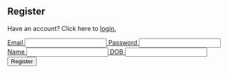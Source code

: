 ## Register 

Have an account? Click here to <a href="https://hetvit27.github.io/team9trimester2/login">login.

<div class="signup-input">
		<label>Email <input type="email" name="email" id="email" /></label>
		<label>Password <input type="password" name="password" id="password" required> </label>   
		<!-- <label>Confirm Password <input type="password" name="confirmpassword" id="confirmpassword" required> </label> -->
		<label>Name <input type="text" name="name" id="name" /></label>
		<label>DOB <input type="text" name="dob" id="dob" /></label>
		<button onclick="register_user()">Register</button>
</div>

<script>
	// send login request for JWT token

	const register_url = 'https://hetvitrivedi.tk/register';

	function register_user() {

		const email = document.getElementById("email").value;
		const password = document.getElementById("password").value;
		const name = document.getElementById("name").value;
		const dob = document.getElementById("dob").value;
		// parse dob to mm-dd-yyyy
		// const dob = d.split("-").reverse().join("-");

		console.log("Button clicked");
				// Set body to include login data
				const body = {
						'email': email,
						'password': password,
						'name': name,
						'dob': dob,
				};

				console.log(email);
				console.log(body);

				// // encode body using encodeURIComponent

				// for (var key in body) {
				// 	if (body.hasOwnProperty(key)) {
				// 		body[key] = encodeURIComponent(body[key]);
				// 	}
				// }

				// // create form body

				// const formbody = JSON.stringify(body);

				// console.log(formbody)
				
				// Set Headers to support cross origin
				const options = {
					method: 'POST',
					mode: 'cors', // no-cors, *cors, same-origin
					cache: 'no-cache', // *default, no-cache, reload, force-cache, only-if-cached
					credentials: 'include',
					headers: {
        		'Content-Type': 'application/json'
    			},
    			body: body
				};

				// Fetch JWT

				// if successful, redirect to home page
				// if unsuccessful, display error message on page
				fetch(register_url, options)
					.then(response => response.json())
					.then(data => {
						console.log(data);
						if (data.status == 200) {
							window.location.href = "https://hetvit27.github.io/team9trimester2/home";
						} else {
							// create document element and append error message to page
							const error = document.createElement("p");
							error.innerHTML = data.message;
						}
					})
					.catch(error => {
						console.log(error);
					});

				
				// fetch(register_url, options)
				// .then(response => console.log(response.text()))
    		// .then(result => console.log(result))
    		// .catch(error => console.log('error', error));

	}
</script>

<!-- 
<div class="sign_up">
<h1>Sign Up Form<span>Already have an account? Click here to <a href="https://hetvit27.github.io/team9trimester2/login" class="blacktext">login</a>.</span></h1>
<form>
    <div class="section"><span>1</span>First Name & DOB</div>
    <div class="inner-wrap">
        <label>Full Name <input type="text" name="fullname" id="fullname" /></label>
		<label>Birthday <input type="date" name="dob" id="dob" /></label>    
    </div>

 <div class="section"><span>2</span>Email & Password</div>
<div class="inner-wrap">
        <label>Email Address <input type="email" name="email" id="email" /></label>
        <label>Password <input type="password" name="password" id="password" required> </label>
        <label>Confirm Password <input type="password" name="confirmpassword" id="confirmpassword" required> </label>
    </div>

<div class="section"><span>3</span>Account Info</div>
        <div class="inner-wrap">
        <label>School/Affiliation <input type="text" name="school" id="school"> </label>
	<label for="role-choice">Desired Account</label>
		<select id="role-choice" name="role-choice">
  			<option value="admin">Student</option>
  			<option value="user">Tutor</option>
</select>
    </div>
 <div class="button-section">
     <input type="submit" name="Sign Up" />
     <span class="privacy-policy">
     </span> 
    </div>
</form>
</div> -->

<!-- 
<style> 
    <link href='http://fonts.googleapis.com/css?family=Bitter' rel='stylesheet' type='text/css'>
<style type="text/css">
.sign_up{
	width:450px;
	padding:30px;
	margin:40px auto;
	background: #FFF;
	border-radius: 10px;
	-webkit-border-radius:10px;
	-moz-border-radius: 10px;
	box-shadow: 0px 0px 10px rgba(0, 0, 0, 0.13);
	-moz-box-shadow: 0px 0px 10px rgba(0, 0, 0, 0.13);
	-webkit-box-shadow: 0px 0px 10px rgba(0, 0, 0, 0.13);
}
.sign_up .inner-wrap{
	padding: 30px;
	background: #F8F8F8;
	border-radius: 6px;
	margin-bottom: 15px;
}
.sign_up h1{
	background: #257cb9;
	padding: 20px 30px 15px 30px;
	margin: -30px -30px 30px -30px;
	border-radius: 10px 10px 0 0;
	-webkit-border-radius: 10px 10px 0 0;
	-moz-border-radius: 10px 10px 0 0;
	color: #fff;
	text-shadow: 1px 1px 3px rgba(0, 0, 0, 0.12);
	font: normal 30px 'Bitter', serif;
	-moz-box-shadow: inset 0px 2px 2px 0px rgba(255, 255, 255, 0.17);
	-webkit-box-shadow: inset 0px 2px 2px 0px rgba(255, 255, 255, 0.17);
	box-shadow: inset 0px 2px 2px 0px rgba(255, 255, 255, 0.17);
	border: 1px solid #257C9E;
}
.sign_up h1 > span{
	display: block;
	margin-top: 2px;
	font: 13px Arial, Helvetica, sans-serif;
}
.sign_up label{
	display: block;
	font: 13px Arial, Helvetica, sans-serif;
	color: #888;
	margin-bottom: 15px;
}
.sign_up input[type="text"],
.sign_up input[type="date"],
.sign_up input[type="datetime"],
.sign_up input[type="email"],
.sign_up input[type="number"],
.sign_up input[type="search"],
.sign_up input[type="time"],
.sign_up input[type="url"],
.sign_up input[type="password"],
.sign_up textarea,
.sign_up select {
	display: block;
	box-sizing: border-box;
	-webkit-box-sizing: border-box;
	-moz-box-sizing: border-box;
	width: 100%;
	padding: 8px;
	border-radius: 6px;
	-webkit-border-radius:6px;
	-moz-border-radius:6px;
	border: 2px solid #fff;
	box-shadow: inset 0px 1px 1px rgba(0, 0, 0, 0.33);
	-moz-box-shadow: inset 0px 1px 1px rgba(0, 0, 0, 0.33);
	-webkit-box-shadow: inset 0px 1px 1px rgba(0, 0, 0, 0.33);
}

.sign_up .section{
	font: normal 20px 'Bitter', serif;
	color: #257cb9;
	margin-bottom: 5px;
}
.sign_up .section span {
	background: #257cb9;
	padding: 5px 10px 5px 10px;
	position: absolute;
	border-radius: 50%;
	-webkit-border-radius: 50%;
	-moz-border-radius: 50%;
	border: 4px solid #fff;
	font-size: 14px;
	margin-left: -45px;
	color: #fff;
	margin-top: -3px;
}
.sign_up input[type="button"], 
.sign_up input[type="submit"]{
	background: #257cb9;
	padding: 8px 20px 8px 20px;
	border-radius: 5px;
	-webkit-border-radius: 5px;
	-moz-border-radius: 5px;
	color: #fff;
	text-shadow: 1px 1px 3px rgba(0, 0, 0, 0.12);
	font: normal 30px 'Bitter', serif;
	-moz-box-shadow: inset 0px 2px 2px 0px rgba(255, 255, 255, 0.17);
	-webkit-box-shadow: inset 0px 2px 2px 0px rgba(255, 255, 255, 0.17);
	box-shadow: inset 0px 2px 2px 0px rgba(255, 255, 255, 0.17);
	border: 1px solid #257C9E;
	font-size: 15px;
}
.sign_up input[type="button"]:hover, 
.sign_up input[type="submit"]:hover{
	background: #257cb9;
	-moz-box-shadow: inset 0px 2px 2px 0px rgba(255, 255, 255, 0.28);
	-webkit-box-shadow: inset 0px 2px 2px 0px rgba(255, 255, 255, 0.28);
	box-shadow: inset 0px 2px 2px 0px rgba(255, 255, 255, 0.28);
}
.sign_up .privacy-policy{
	float: right;
	width: 250px;
	font: 12px Arial, Helvetica, sans-serif;
	color: #4D4D4D;
	margin-top: 10px;
	text-align: right;
}
</style> -->
